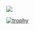 
![](https://github.com/MadeWithAI/MadeWithAI/blob/main/face_recognition.gif)

[![trophy](https://github-profile-trophy.vercel.app/?username=MadeWithAI&theme=algolia)](https://github.com/ryo-ma/github-profile-trophy)

